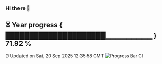 ### Hi there 👋
⏳ Year progress { █████████████████████▁▁▁▁▁▁▁▁▁ } 71.92 %
---
⏰ Updated on Sat, 20 Sep 2025 12:35:58 GMT
![Progress Bar CI](https://github.com/liununu/liununu/workflows/Progress%20Bar%20CI/badge.svg)
